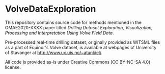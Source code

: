 # VolveDataExploration

This repository contains source code for methods mentioned in the OMAE2020-XXXX paper titled *Drilling Dataset Exploration, Visualization, Processing and Interpretation Using Volve Field Data*.

Pre-processed real-time drilling dataset, originally provided as WITSML files as a part of Equinor's Volve dataset, is available at webpages of University of Stavanger at http://www.ux.uis.no/~atunkiel/.

All code is provided as-is under Creative Commons (CC BY-NC-SA 4.0) license.
